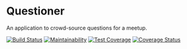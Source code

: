# Questioner
An application to crowd-source questions for a meetup.


[![Build Status](https://travis-ci.org/NedyUdombat/Questioner.svg?branch=develop)](https://travis-ci.org/NedyUdombat/Questioner)
[![Maintainability](https://api.codeclimate.com/v1/badges/04aa1cdcac75f7879189/maintainability)](https://codeclimate.com/github/NedyUdombat/Questioner/maintainability)
[![Test Coverage](https://api.codeclimate.com/v1/badges/04aa1cdcac75f7879189/test_coverage)](https://codeclimate.com/github/NedyUdombat/Questioner/test_coverage)
[![Coverage Status](https://coveralls.io/repos/github/NedyUdombat/Questioner/badge.svg?branch=develop)](https://coveralls.io/github/NedyUdombat/Questioner?branch=develop)

